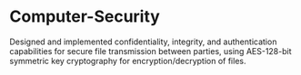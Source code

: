 # Computer-Security

Designed and implemented confidentiality, integrity, and 
authentication capabilities for secure file transmission between parties, using AES-128-bit symmetric key cryptography for encryption/decryption of files.

